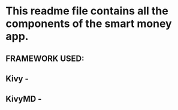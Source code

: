 # This readme file contains all the components of the smart money app.

## FRAMEWORK USED:

## Kivy -

## KivyMD -

